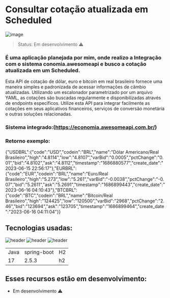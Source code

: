 # Consultar cotação atualizada em Scheduled

![image](https://github.com/JoaoEduardoFM/Scheduled-API-de-Cotacao-de-Dolar-Euro-Bitcoin-em-Real-Brasileiro/assets/90796699/ad218812-5b8a-43a1-b99c-11c72b55439a)


 > Status: Em desenvolvimento ⚠️

### É uma aplicação planejada por mim, onde realizo a Integração com o sistema conomia.awesomeapi e busco a cotação atualizada em um Scheduled.
Esta API de cotação de dólar, euro e bitcoin em real brasileiro fornece uma maneira simples e padronizada de acessar informações de câmbio atualizadas. Utilizando um escalonador parametrizado por um arquivo YAML, as cotações são buscadas regularmente e disponibilizadas através de endpoints específicos. Utilize esta API para integrar facilmente as cotações em seus aplicativos financeiros, serviços de conversão monetária e outras soluções relacionadas.
### Sistema integrado:(https://economia.awesomeapi.com.br/)

### Retorno exemplo:

  {"USDBRL":{"code":"USD","codein":"BRL","name":"Dólar Americano/Real Brasileiro","high":"4.8114","low":"4.8107","varBid":"0.0005","pctChange":"0.01","bid":"4.8102","ask":"4.8112","timestamp":"1686880577","create_date":"2023-06-15 22:56:17"},"EURBRL":{"code":"EUR","codein":"BRL","name":"Euro/Real Brasileiro","high":"5.273","low":"5.261","varBid":"-0.0038","pctChange":"-0.07","bid":"5.2611","ask":"5.2691","timestamp":"1686899443","create_date":"2023-06-16 04:10:43"},"BTCBRL":{"code":"BTC","codein":"BRL","name":"Bitcoin/Real Brasileiro","high":"124425","low":"120500","varBid":"2968","pctChange":"2.46","bid":"123694","ask":"123705","timestamp":"1686899464","create_date":"2023-06-16 04:11:04"}}

## Tecnologias usadas:
![header](https://user-images.githubusercontent.com/90796699/228732700-385f1245-70e2-4afa-8fcb-3838c43cc3d1.png)
![header](https://user-images.githubusercontent.com/90796699/228732963-6bafac5b-bb12-4e8d-b72a-47b3798f7bc3.png)
![header](https://user-images.githubusercontent.com/90796699/229381110-73a2592a-5e58-4948-ae38-a179cc119e10.png)
<table>
  <tr>
    <td>Java</td>
    <td>spring-boot</td>
    <td>H2</td>
  </tr>
  <tr>
    <td>17</td>
    <td>2.5.3</td>
    <td>h2</td>
  </tr>
</table>

## Esses recursos estão em desenvolvimento:

- Em desenvolvimento ⚠️
